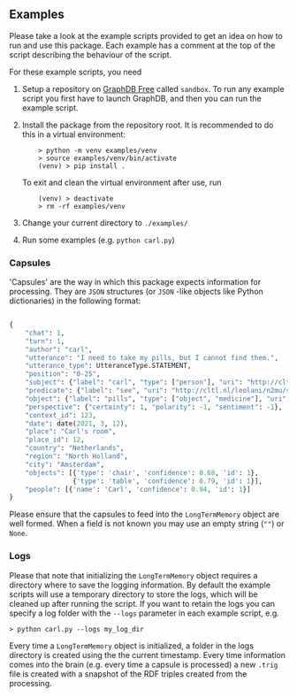 ## Examples

Please take a look at the example scripts provided to get an idea on how to run and use this package. Each example has a
comment at the top of the script describing the behaviour of the script.

For these example scripts, you need

1. Setup a repository on [GraphDB Free](http://graphdb.ontotext.com/) called `sandbox`. To run any example script you first
   have to launch GraphDB, and then you can run the example script.

1. Install the package from the repository root. It is recommended to do this in a virtual environment:
   ```shell
       > python -m venv examples/venv
       > source examples/venv/bin/activate
       (venv) > pip install .
   ```
   To exit and clean the virtual environment after use, run
   ```shell
       (venv) > deactivate
       > rm -rf examples/venv
   ```

1. Change your current directory to `./examples/`

1. Run some examples (e.g. `python carl.py`)

### Capsules

'Capsules' are the way in which this package expects information for processing. They are `JSON` structures (or `JSON`
-like objects like Python dictionaries) in the following format:

```python

{
    "chat": 1,
    "turn": 1,
    "author": "carl",
    "utterance": "I need to take my pills, but I cannot find them.",
    "utterance_type": UtteranceType.STATEMENT,
    "position": "0-25",
    "subject": {"label": "carl", "type": ["person"], "uri": "http://cltl.nl/leolani/world/carl-1"}, 
    "predicate": {"label": "see", "uri": "http://cltl.nl/leolani/n2mu/see"},  
    "object": {"label": "pills", "type": ["object", "medicine"], "uri": "http://cltl.nl/leolani/world/pills"},  
    "perspective": {"certainty": 1, "polarity": -1, "sentiment": -1},
    "context_id": 123,
    "date": date(2021, 3, 12),
    "place": "Carl's room",
    "place_id": 12,
    "country": "Netherlands",
    "region": "North Holland",
    "city": "Amsterdam",
    "objects": [{'type': 'chair', 'confidence': 0.68, 'id': 1},
                {'type': 'table', 'confidence': 0.79, 'id': 1}],
    "people": [{'name': 'Carl', 'confidence': 0.94, 'id': 1}]
}

```

Please ensure that the capsules to feed into the ``LongTermMemory`` object are well formed. When a field is not known
you may use an empty string (``""``) or ``None``.

### Logs

Please that note that initializing the ``LongTermMemory`` object requires a directory where to save the logging
information. By default the example scripts will use a temporary directory to store the logs, which will be cleaned
up after running the script. If you want to retain the logs you can specify a log folder with the `--logs` parameter
in each example script, e.g.

```shell
> python carl.py --logs my_log_dir
```

Every time a ``LongTermMemory`` object is initialized, a folder in the logs directory is created using the the current
timestamp. Every time information comes into the brain (e.g. every time a capsule is processed) a new ``.trig`` file is
created with a snapshot of the RDF triples created from the processing. 